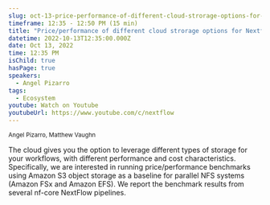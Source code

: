 ```yaml
---
slug: oct-13-price-performance-of-different-cloud-strorage-options-for-nextflow-workflows
timeframe: 12:35 - 12:50 PM (15 min)
title: "Price/performance of different cloud strorage options for Nextflow workflows"
datetime: 2022-10-13T12:35:00.000Z
date: Oct 13, 2022
time: 12:35 PM
isChild: true
hasPage: true
speakers:
  - Angel Pizarro
tags:
  - Ecosystem
youtube: Watch on Youtube
youtubeUrl: https://www.youtube.com/c/nextflow
---
```

<div className="mb-4">
  <small className="typo-small">
    Angel Pizarro, Matthew Vaughn
  </small>
</div>

The cloud gives you the option to leverage different types of storage for your workflows, with different performance and cost characteristics. Specifically, we are interested in running price/performance benchmarks using Amazon S3 object storage as a baseline for parallel NFS systems (Amazon FSx and Amazon EFS). We report the benchmark results from several nf-core NextFlow pipelines.
